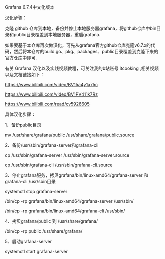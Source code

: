 Grafana 6.7.4中文化版本


汉化步骤： 

克隆 github 仓库到本地，备份并停止本地服务器grafana，将github仓库中bin目录和public目录覆盖到本地服务器，重启grafana.

如果要基于本仓库再次做汉化，可先从grafana官方github仓库克隆v6.7.x的代码，然后将本仓库的build.go、pkg、packages、public目录覆盖到克隆下来的官方仓库中即可.

有关 Grafana 汉化以及实践视频教程，可关注我的b站账号 itcooking ,相关视频以及文档链接如下：

https://www.bilibili.com/video/BV15a4y1a75c

https://www.bilibili.com/video/BV1PV411k7Rz

https://www.bilibili.com/read/cv5926605


具体汉化步骤： 

1、备份public目录

mv /usr/share/grafana/public /usr/share/grafana/public.source

2、备份/usr/sbin/grafana-server和grafana-cli

cp /usr/sbin/grafana-server /usr/sbin/grafana-server.source

cp /usr/sbin/grafana-cli /usr/sbin/grafana-cli.source

3、停止grafana服务，拷贝grafana/bin/linux-amd64/grafana-server 和 grafana-cli /usr/sbin目录

systemctl stop grafana-server

/bin/cp -rp grafana/bin/linux-amd64/grafana-server /usr/sbin/

/bin/cp -rp grafana/bin/linux-amd64/grafana-cli /usr/sbin/

4、拷贝grafana/public 到 /usr/share/grafana/

/bin/cp -rp public /usr/share/grafana/

5、启动grafana-server

systemctl start grafana-server



